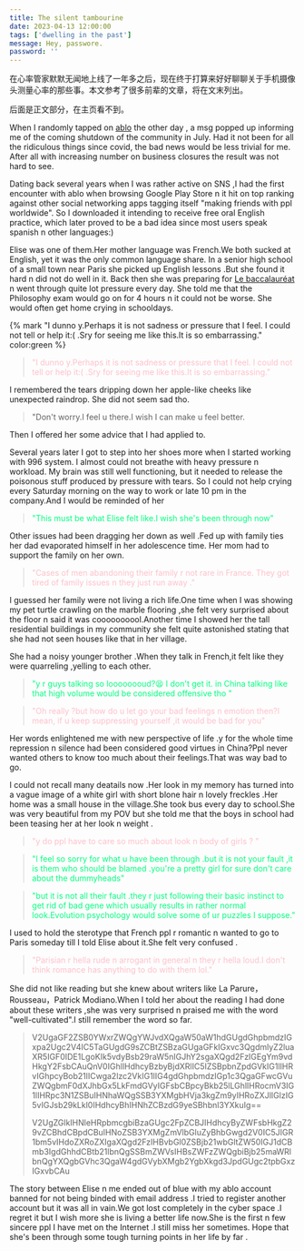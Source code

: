 ```yaml
---
title: The silent tambourine
date: 2023-04-13 12:00:00
tags: ['dwelling in the past']
message: Hey, passwore.
password: ''
---
```


在心率管家默默无闻地上线了一年多之后，现在终于打算来好好聊聊关于手机摄像头测量心率的那些事。本文参考了很多前辈的文章，将在文末列出。

<!-- more -->

后面是正文部分，在主页看不到。

When I randomly tapped on [ablo](https://cn.bing.com/search?form=MOZLBR&pc=MOZI&q=ablo) the other day ,
a msg popped up informing me of the coming shutdown of the community in July.
Had it not been for all the ridiculous things since covid, the bad news would be less trivial for me.
After all with increasing number on business closures the result was not hard to see.

Dating back several years when I was rather active on SNS ,I had the first encounter with ablo when browsing Google Play Store
n it hit on top ranking against other social networking apps tagging itself "making friends with ppl worldwide".
So I downloaded it intending to receive free oral English practice, which later proved to be a bad idea since most users speak spanish n other languages:)

Elise was one of them.Her mother language was French.We both sucked at English, yet it was the only common language share. In a senior high school of a small town near Paris she picked up English lessons .But she found it hard n did not do well in it. Back then she was preparing for [Le baccalauréat](https://cn.bing.com/search?form=MOZSBR&pc=MOZI&q=Le+baccalaur%C3%A9at) n went through quite lot pressure every day.
She told me that the Philosophy exam would go on for 4 hours n it could not be worse.
She would often get home crying in schooldays.

{% mark "I dunno y.Perhaps it is not sadness or pressure that I feel. I could not tell or help it:( .Sry for seeing me like this.It is so embarrassing." color:green %}

> <font color="pink">"I dunno y.Perhaps it is not sadness or pressure that I feel. I could not tell or help it:( .Sry for seeing me like this.It is so embarrassing."<br></font>

I remembered the tears dripping down her apple-like cheeks like unexpected raindrop.
She did not seem sad tho.

> "Don't worry.I feel u there.I wish I can make u feel better.


Then I offered her some advice that I had applied to.

Several years later I got to step into her shoes more when I started working with 996 system. I almost could not breathe with heavy pressure n workload. My brain was still well functioning, but it needed to release the poisonous stuff produced by pressure with tears. So I could not help crying every Saturday morning on the way to work or late 10 pm in the company.And I would be reminded of her

> <font color="springgreen">"This must be what Elise felt like.I wish she's been through now"</font>

Other issues had been dragging her down as well .Fed up with family ties her dad evaporated himself in her adolescence time. Her mom had to support the family on her own.

> <font color="pink">"Cases of men abandoning their family r not rare in France. They got tired of family issues n they just run away ."</font>

I guessed her family were not living a rich life.One time when I was showing my pet turtle crawling on the marble flooring ,she felt very surprised about  the floor n said it was coooooooool.Another  time I showed her the tall residential buildings in my community she felt quite astonished stating that she had not  seen houses like that in her village.

She had a noisy younger brother .When they talk in French,it felt like they were   quarreling ,yelling to each other.

> <font color="springgreen">"y r guys talking so loooooooud?😫 I don't  get it.  in China talking like that high volume would be considered offensive tho "</font>

> <font color="pink">"Oh really ?but how do u let go your bad feelings n emotion then?I mean, if u keep  suppressing yourself  ,it would  be bad for you"</font>

Her words enlightened me with new perspective  of life .y for the whole time repression  n silence  had been considered good virtues in China?Ppl never wanted others to know too much about  their feelings.That was way bad to go.

I could not recall many deatails now .Her look in my memory has turned into a vague image of a white girl with short blone hair n lovely freckles .Her home was a small house in the village.She took bus every day to school.She was very beautiful from my POV but she told me that the boys in school had been teasing her at her look n weight .

> <font color="pink">"y do ppl have to care so much about  look n body of girls ?  "</font> 

> <font color="springgreen">"I feel so sorry for what u have been through .but  it is not your fault  ,it is them who should  be blamed .you're a pretty girl for sure don't care about the dummyheads"</font>

> <font color="springgreen">"but it is not all their fault .they r just following their basic instinct to get rid of bad gene which usually results in rather normal look.Evolution  psychology  would  solve some of ur puzzles I suppose."</font>

I used to hold the sterotype that French ppl r romantic n wanted to go to Paris someday till I told Elise about it.She felt very confused .

> <font color="pink">"Parisian r hella rude n arrogant in general n they r hella loud.I don't think romance has anything  to do with them lol."</font>

She did not like reading but she knew about writers like La Parure，Rousseau，Patrick Modiano.When I told her about the reading  I had done about these writers ,she was very surprised n praised me with the word "well-cultivated".I still remember the word so far.

> V2UgaGF2ZSB0YWxrZWQgYWJvdXQgaW50aW1hdGUgdGhpbmdzIGxpa2Ugc2V4IC5TaGUgdG9sZCBtZSBzaGUgaGFkIGxvc3QgdmlyZ2luaXR5IGF0IDE1LgoKIk5vdyBsb29raW5nIGJhY2sgaXQgd2FzIGEgYm9vdHkgY2FsbCAuQnV0IGhlIHdhcyBzbyBjdXRlIC5IZSBpbnZpdGVkIG1lIHRvIGhpcyBob21lICwga2lzc2VkIG1lIG4gdGhpbmdzIGp1c3QgaGFwcGVuZWQgbmF0dXJhbGx5LkFmdGVyIGFsbCBpcyBkb25lLGhlIHRocmV3IG1lIHRpc3N1ZSBuIHNhaWQgSSB3YXMgbHVja3kgZm9yIHRoZXJlIGlzIG5vIGJsb29kLkl0IHdhcyBhIHNhZCBzdG9yeSBhbnl3YXkuIg==
>
> V2UgZGlkIHNleHRpbmcgbiBzaGUgc2FpZCBJIHdhcyByZWFsbHkgZ29vZCBhdCBpdCBuIHNoZSB3YXMgZmVlbGluZyBhbGwgd2V0IC5JIGR1bm5vIHdoZXRoZXIgaXQgd2FzIHBvbGl0ZSBjb21wbGltZW50IGJ1dCBmb3IgdGhhdCBtb21lbnQgSSBmZWVsIHBsZWFzZWQgbiBjb25maWRlbnQgYXQgbGVhc3QgaW4gdGVybXMgb2YgbXkgd3JpdGUgc2tpbGxzIGxvbCAu

The story between Elise n me ended out of blue with my ablo account banned for not being binded with email address .I tried to register another account but it was all in vain.We got lost completely in the cyber space .I regret it but I wish more she is living a better life now.She is the first n few sincere ppl I have met on the Internet .I still miss her sometimes. Hope that she's been through some tough turning points in her life by far .
